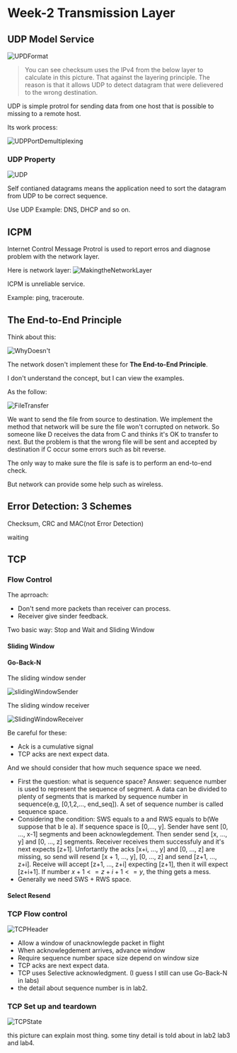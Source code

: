 # Week-2 Transmission Layer

## UDP Model Service

![UPDFormat](./assets/UDPFormat.png)
> You can see checksum uses the IPv4 from the below layer to calculate in this picture. That against the layering principle. The reason is that it allows UDP to detect datagram that were delievered to the wrong destination.

UDP is simple protrol for sending data from one host that is possible to missing to a remote host.

Its work process:

![UDPPortDemultiplexing](./assets/UDPPortDemultiplexing.png)

### UDP Property

![UDP](./assets/UDP.png)

Self contianed datagrams means the application need to sort the datagram from UDP to be correct sequence.

Use UDP Example: DNS, DHCP and so on.

## ICPM

Internet Control Message Protrol is used to report erros and diagnose problem with the network layer.

Here is network layer:
![MakingtheNetworkLayer](./assets/MakingtheNetworkLayer.png)

ICPM is unreliable service.

Example: ping, traceroute.

## The End-to-End Principle

Think about this:

![WhyDoesn't](./assets/WhyDoesn't.png)

The network dosen't implement these for **The End-to-End Principle**.

I don't understand the concept, but I can view the examples.

As the follow:

![FileTransfer](./assets/FileTransfer.png)

We want to send the file from source to destination. We implement the method that network will be sure the file won't corrupted on network. So someone like D receives the data from C and thinks it's OK to transfer to next. But the problem is that the wrong file will be sent and accepted by destination if C occur some errors such as bit reverse.

The only way to make sure the file is safe is to perform an end-to-end check.

But network can provide some help such as wireless.

## Error Detection: 3 Schemes

Checksum, CRC and MAC(not Error Detection)

waiting

## TCP

### Flow Control

The aprroach:

* Don't send more packets than receiver can process.
* Receiver give sinder feedback.

Two basic way: Stop and Wait and Sliding Window

#### Sliding Window

#### Go-Back-N

The sliding window sender

![slidingWindowSender](./assets/slidingWindowSender.png)

The sliding window receiver

![SlidingWindowReceiver](./assets/SlidingWindowReceiver.png)

Be careful for these:

* Ack is a cumulative signal
* TCP acks are next expect data.

And we should consider that how much sequence space we need.

* First the question: what is sequence space?
Answer: sequence number is used to represent the sequence of segment. A data can be divided to plenty of segments that is marked by sequence number in sequence(e.g, [0,1,2,..., end_seq]). A set of sequence number is called sequence space.
* Considering the condition: SWS equals to a and RWS equals to b(We suppose that b le a). If sequence space is [0,..., y]. Sender have sent [0, ..., x-1] segments and been acknowlegdement. Then sender send [x, ..., y] and [0, ..., z] segments. Receiver receives them successfuly and it's next expects [z+1]. Unfortantly the acks [x+i, ..., y] and [0, ..., z] are missing, so send will resend [x + 1, ..., y], [0, ..., z] and send [z+1, ..., z+i]. Receive will accept [z+1, ..., z+i] expecting [z+1], then it will expect [z+i+1]. If number $x + 1 <= z + i + 1 <= y$, the thing gets a mess.
* Generally we need SWS + RWS space.

#### Select Resend

### TCP Flow control

![TCPHeader](./assets/TCPHeader.png)

* Allow a window of unacknowlegde packet in flight
* When acknowlegdement arrives, advance window
* Require sequence number space size depend on window size
* TCP acks are next expect data.
* TCP uses Selective acknowledgment. (I guess I still can use Go-Back-N in labs)
* the detail about sequence number is in lab2.

### TCP Set up and teardown

![TCPState](./assets/TCPState.png)

this picture can explain most thing. some tiny detail is told about in lab2 lab3 and lab4.
